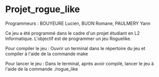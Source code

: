 # Projet_rogue_like

Programmeurs :
  BOUYEURE Lucien,
  BUON Romane,
  PAULMERY Yann
 
Ce jeu a été programmé dans le cadre d'un projet étudiant en L2 Informatique.
L'objectif est de programmer un jeu Roguelike.

Pour compiler le jeu :
Ouvrir un terminal dans le répertoire du jeu et compiler à l'aide de la commande make

Pour lancer le jeu :
Dans le terminal, après avoir compilé, lancer le jeu à l'aide de la commande ./rogue_like
